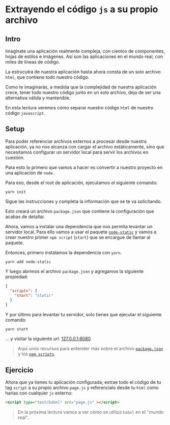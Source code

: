 # Extrayendo el código `js` a su propio archivo

## Intro

Imagínate una aplicación realmente compleja, con cientos de componentes, hojas
de estilos e imágenes. Así son las aplicaciones en el mundo real, con miles de
líneas de código.

La estrucutra de nuestra aplicación hasta ahora consta de un solo archivo
`html`, que contiene todo nuestro código.

Como te imaginarás, a medida que la complejidad de nuestra aplicación crece,
tener todo nuestro código junto en un solo archivo, deja de ser una alternativa
válida y mantenible.

En esta lectura veremos cómo separar nuestro código `html` de nuestro código
`javascript`.

## Setup

Para poder referenciar archivos externos a procesar desde nuestra aplicación, ya
no nos alcanza con cargar el archivo estáticamente, sino que necesitamos
configurar un servidor local para servir los archivos en cuestión.

Para esto lo primero que vamos a hacer es convertir a nuestro proyecto en una
aplicación de `node`.

Para eso, desde el root de aplicación, ejecutamos el siguiente comando:

```
yarn init
```

Sigue las instrucciones y completa la información que se te va solicitando.

Esto creará un archivo `package.json` que contiene la configuración que acabas
de detallar.

Ahora, vamos a instalar una dependencia que nos permita levantar un servidor
local. Para ello vamos a usar el paquete [`node-static`](https://github.com/cloudhead/node-static)
y vamos a crear nuestro primer `npm script` (`start`) que se encargue de llamar
al paquete.

Entonces, primero instalamos la dependencia con `yarn`.

```
yarn add node-static
```

Y luego abrimos el archivo `package.json` y agregamos la siguiente propiedad:

```json
{
  "scripts": {
    "start": "static"
  }
}
```

Y por último para levantar tu servidor, solo tienes que ejecutar el siguiente
comando:

```
yarn start
```

... y visitar la siguiente url: [127.0.0.1:8080](http://127.0.0.1:8080/)

> Aquí unos recursos para entender más sobre el archivo [`package.json`](https://docs.npmjs.com/files/package.json)
y los [`npm scripts`](https://docs.npmjs.com/misc/scripts).

## Ejercicio

Ahora que ya tienes tu aplicación configurada, extrae todo el código de tu tag
`script` a su propio archivo `page.js` y referencialo desde tu `html` como
harías con cualquier `js` externo:

```html
<script type="text/babel" src="page.js" ></script>
```

> En la próxima lectura vamos a ver cómo se utiliza `babel` en el "mundo real".
